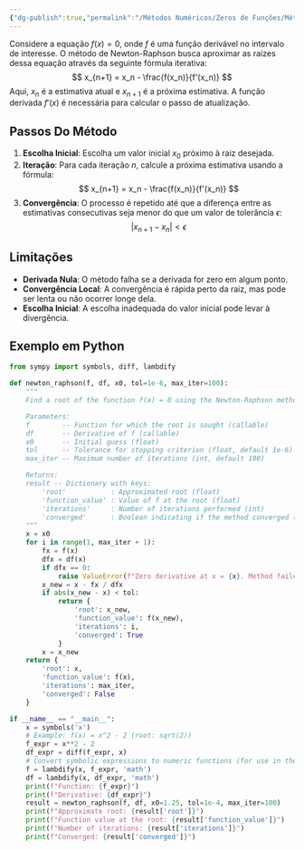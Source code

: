 ```yaml
---
{"dg-publish":true,"permalink":"/Métodos Numéricos/Zeros de Funções/Método de Newton-Raphson/","created":"2025-05-20T13:30:13.847-03:00"}
---
```



Considere a equação $f(x) = 0$, onde $f$ é uma função derivável no intervalo de interesse. O método de Newton-Raphson busca aproximar as raízes dessa equação através da seguinte fórmula iterativa:
$$
x_{n+1} = x_n - \frac{f(x_n)}{f'(x_n)}
$$
Aqui, $x_n$ é a estimativa atual e $x_{n+1}$ é a próxima estimativa. A função derivada $f'(x)$ é necessária para calcular o passo de atualização.

## Passos Do Método

1. **Escolha Inicial**: Escolha um valor inicial $x_0$ próximo à raiz desejada.
2. **Iteração**: Para cada iteração $n$, calcule a próxima estimativa usando a fórmula:
$$
   x_{n+1} = x_n - \frac{f(x_n)}{f'(x_n)}
$$
3. **Convergência**: O processo é repetido até que a diferença entre as estimativas consecutivas seja menor do que um valor de tolerância $\epsilon$:
$$
   |x_{n+1} - x_n| < \epsilon
$$
## Limitações

- **Derivada Nula**: O método falha se a derivada for zero em algum ponto.
- **Convergência Local**: A convergência é rápida perto da raiz, mas pode ser lenta ou não ocorrer longe dela.
- **Escolha Inicial**: A escolha inadequada do valor inicial pode levar à divergência.

## Exemplo em Python

``` python
from sympy import symbols, diff, lambdify

def newton_raphson(f, df, x0, tol=1e-6, max_iter=100):
    """
    Find a root of the function f(x) = 0 using the Newton-Raphson method.

    Parameters:
    f        -- Function for which the root is sought (callable)
    df       -- Derivative of f (callable)
    x0       -- Initial guess (float)
    tol      -- Tolerance for stopping criterion (float, default 1e-6)
    max_iter -- Maximum number of iterations (int, default 100)

    Returns:
    result -- Dictionary with keys:
        'root'           : Approximated root (float)
        'function_value' : Value of f at the root (float)
        'iterations'     : Number of iterations performed (int)
        'converged'      : Boolean indicating if the method converged (bool)
    """
    x = x0
    for i in range(1, max_iter + 1):
        fx = f(x)
        dfx = df(x)
        if dfx == 0:
            raise ValueError(f"Zero derivative at x = {x}. Method failed.")
        x_new = x - fx / dfx
        if abs(x_new - x) < tol:
            return {
                'root': x_new,
                'function_value': f(x_new),
                'iterations': i,
                'converged': True
            }
        x = x_new
    return {
        'root': x,
        'function_value': f(x),
        'iterations': max_iter,
        'converged': False
    }

if __name__ == "__main__":
    x = symbols('x')
    # Example: f(x) = x^2 - 2 (root: sqrt(2))
    f_expr = x**2 - 2
    df_expr = diff(f_expr, x)
    # Convert symbolic expressions to numeric functions (for use in the method)
    f = lambdify(x, f_expr, 'math')
    df = lambdify(x, df_expr, 'math')
    print(f"Function: {f_expr}")
    print(f"Derivative: {df_expr}")
    result = newton_raphson(f, df, x0=1.25, tol=1e-4, max_iter=100)
    print(f"Approximate root: {result['root']}")
    print(f"Function value at the root: {result['function_value']}")
    print(f"Number of iterations: {result['iterations']}")
    print(f"Converged: {result['converged']}")
```
